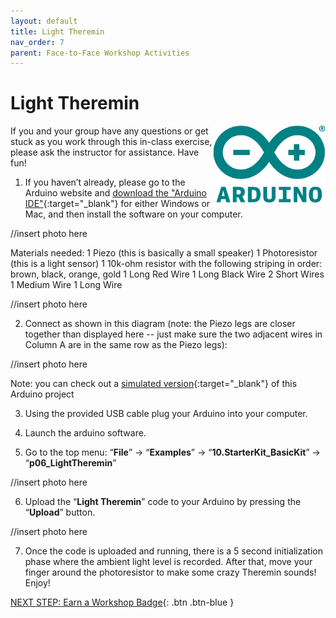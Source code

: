 ```yaml
---
layout: default
title: Light Theremin
nav_order: 7
parent: Face-to-Face Workshop Activities
---
```


# Light Theremin

<img src="images\arduino-icon.png" alt="arduino icon" style="float:right;width:180px;">

If you and your group have any questions or get stuck as you work through this in-class exercise, please ask the instructor for assistance.  Have fun!

1. If you haven’t already, please go to the Arduino website and [download the "Arduino IDE"](https://www.arduino.cc/en/Main/Software){:target="_blank"} for either Windows or Mac, and then install the software on your computer.

//insert photo here

Materials needed:
          1 Piezo (this is basically a small speaker)
          1 Photoresistor (this is a light sensor)
          1 10k-ohm resistor with the following striping in order: brown, black, orange, gold
          1 Long Red Wire
          1 Long Black Wire
          2 Short Wires
          1 Medium Wire
          1 Long Wire

//insert photo here

2. Connect as shown in this diagram (note: the Piezo legs are closer together than displayed here -- just make sure the two adjacent wires in Column A are in the same row as the Piezo legs):

//insert photo here

Note: you can check out a [simulated version](https://goo.gl/Tq5TpD){:target="_blank"} of this Arduino project

3. Using the provided USB cable plug your Arduino into your computer.

4. Launch the arduino software.

5. Go to the top menu: “**File**” -> “**Examples**” -> “**10.StarterKit_BasicKit**” -> “**p06_LightTheremin**”

//insert photo here

6. Upload the “**Light Theremin**” code to your Arduino by pressing the “**Upload**” button.

//insert photo here

7. Once the code is uploaded and running, there is a 5 second initialization phase where the ambient light level is recorded. After that, move your finger around the photoresistor to make some crazy Theremin sounds!  Enjoy!

[NEXT STEP: Earn a Workshop Badge](../informal-credentials.html){: .btn .btn-blue }
